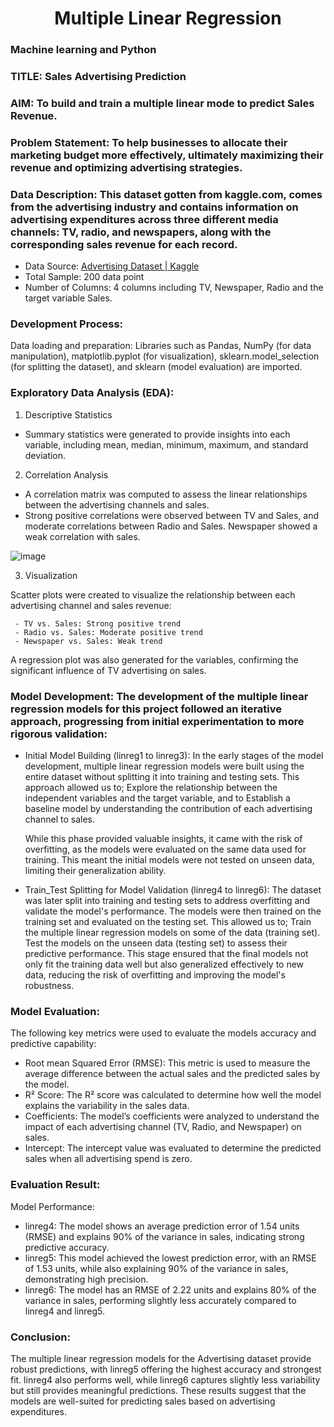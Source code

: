 # <center> Multiple Linear Regression

### Machine learning and Python 

### TITLE: Sales Advertising Prediction

### AIM: To build and train a multiple linear mode to predict Sales Revenue.

### Problem Statement: To help businesses to allocate their marketing budget more effectively, ultimately maximizing their revenue and optimizing advertising strategies.

### Data Description: This dataset gotten from kaggle.com, comes from the advertising industry and contains information on advertising expenditures across three different media channels: TV, radio, and newspapers, along with the corresponding sales revenue for each record.
- Data Source: [Advertising Dataset | Kaggle](https://www.kaggle.com/datasets/ashydv/advertising-dataset)
- Total Sample: 200 data point
- Number of Columns: 4 columns including TV, Newspaper, Radio and the target variable Sales.

### Development Process:
Data loading and preparation: Libraries such as Pandas, NumPy (for data manipulation), matplotlib.pyplot (for visualization), sklearn.model_selection (for splitting the dataset), and sklearn (model evaluation) are imported.

### Exploratory Data Analysis (EDA):
1. Descriptive Statistics
- Summary statistics were generated to provide insights into each variable, including mean, median, minimum, maximum, and standard deviation.
2. Correlation Analysis
- A correlation matrix was computed to assess the linear relationships between the advertising channels and sales.
- Strong positive correlations were observed between TV and Sales, and moderate correlations between Radio and Sales. Newspaper showed a weak correlation with sales.

![image](https://github.com/user-attachments/assets/0346ef8d-4a49-4161-8e0d-df136adf9b96)

3. Visualization

 Scatter plots were created to visualize the relationship between each advertising channel and sales revenue:

     - TV vs. Sales: Strong positive trend
     - Radio vs. Sales: Moderate positive trend
     - Newspaper vs. Sales: Weak trend
  
  A regression plot was also generated for the variables, confirming the significant influence of TV advertising on sales.

### Model Development: The development of the multiple linear regression models for this project followed an iterative approach, progressing from initial experimentation to more rigorous validation:
  - Initial Model Building (linreg1 to linreg3): In the early stages of the model development, multiple linear regression models were built using the entire dataset without splitting it into training and testing sets. This approach allowed us to;
Explore the relationship between the independent variables and the target variable, and to Establish a baseline model by understanding the contribution of each advertising channel to sales.

      While this phase provided valuable insights, it came with the risk of overfitting, as the models were evaluated on the same data used for training. This meant the initial models were not tested on unseen data, limiting their generalization ability.

  - Train_Test Splitting for Model Validation (linreg4 to linreg6): The dataset was later split into training and testing sets to address overfitting and validate the model's performance. The models were then trained on the training set and evaluated on the testing set. This allowed us to;
Train the multiple linear regression models on some of the data (training set).
Test the models on the unseen data (testing set) to assess their predictive performance.
This stage ensured that the final models not only fit the training data well but also generalized effectively to new data, reducing the risk of overfitting and improving the model's robustness.

### Model Evaluation:
The following key metrics were used to evaluate the models accuracy and predictive capability:

- Root mean Squared Error (RMSE): This metric is used to measure the average difference between the actual sales and the predicted sales by the model.
- R² Score: The R² score was calculated to determine how well the model explains the variability in the sales data.
- Coefficients: The model’s coefficients were analyzed to understand the impact of each advertising channel (TV, Radio, and Newspaper) on sales.
- Intercept: The intercept value was evaluated to determine the predicted sales when all advertising spend is zero.

### Evaluation Result:
Model Performance:
- linreg4: The model shows an average prediction error of 1.54 units (RMSE) and explains 90% of the variance in sales, indicating strong predictive accuracy.
- linreg5: This model achieved the lowest prediction error, with an RMSE of 1.53 units, while also explaining 90% of the variance in sales, demonstrating high precision.
- linreg6: The model has an RMSE of 2.22 units and explains 80% of the variance in sales, performing slightly less accurately compared to linreg4 and linreg5.

### Conclusion:
The multiple linear regression models for the Advertising dataset provide robust predictions, with linreg5 offering the highest accuracy and strongest fit. linreg4 also performs well, while linreg6 captures slightly less variability but still provides meaningful predictions. These results suggest that the models are well-suited for predicting sales based on advertising expenditures.

